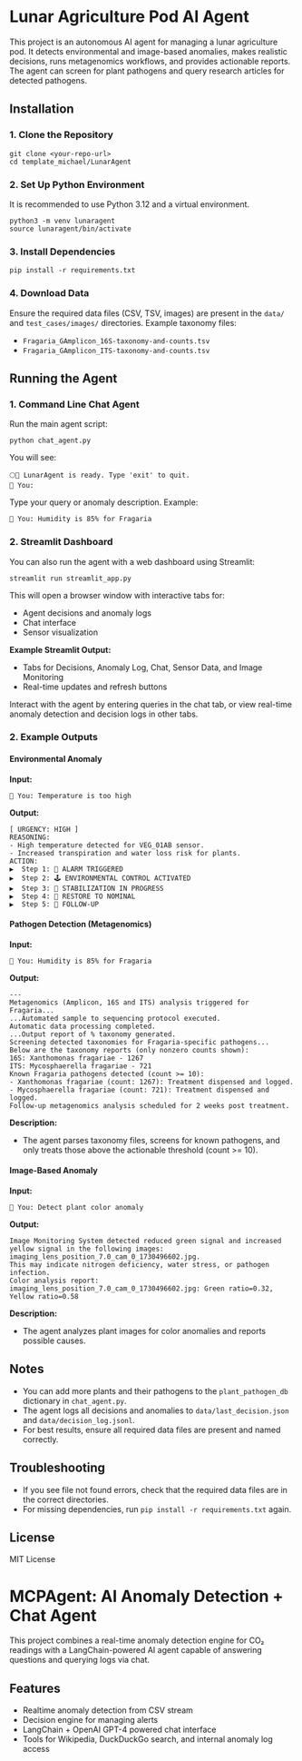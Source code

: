 # Lunar Agriculture Pod AI Agent

This project is an autonomous AI agent for managing a lunar agriculture pod. It detects environmental and image-based anomalies, makes realistic decisions, runs metagenomics workflows, and provides actionable reports. The agent can screen for plant pathogens and query research articles for detected pathogens.

## Installation

### 1. Clone the Repository
```
git clone <your-repo-url>
cd template_michael/LunarAgent
```

### 2. Set Up Python Environment
It is recommended to use Python 3.12 and a virtual environment.

```
python3 -m venv lunaragent
source lunaragent/bin/activate
```

### 3. Install Dependencies
```
pip install -r requirements.txt
```

### 4. Download Data
Ensure the required data files (CSV, TSV, images) are present in the `data/` and `test_cases/images/` directories. Example taxonomy files:
- `Fragaria_GAmplicon_16S-taxonomy-and-counts.tsv`
- `Fragaria_GAmplicon_ITS-taxonomy-and-counts.tsv`

## Running the Agent


### 1. Command Line Chat Agent
Run the main agent script:
```
python chat_agent.py
```
You will see:
```
🌕🤖 LunarAgent is ready. Type 'exit' to quit.
👤 You:
```
Type your query or anomaly description. Example:
```
👤 You: Humidity is 85% for Fragaria
```

### 2. Streamlit Dashboard
You can also run the agent with a web dashboard using Streamlit:
```
streamlit run streamlit_app.py
```
This will open a browser window with interactive tabs for:
- Agent decisions and anomaly logs
- Chat interface
- Sensor visualization

**Example Streamlit Output:**
- Tabs for Decisions, Anomaly Log, Chat, Sensor Data, and Image Monitoring
- Real-time updates and refresh buttons

Interact with the agent by entering queries in the chat tab, or view real-time anomaly detection and decision logs in other tabs.

### 2. Example Outputs

#### Environmental Anomaly
**Input:**
```
👤 You: Temperature is too high
```
**Output:**
```
[ URGENCY: HIGH ]
REASONING:
- High temperature detected for VEG_01AB sensor.
- Increased transpiration and water loss risk for plants.
ACTION:
▶  Step 1: 🔔 ALARM TRIGGERED
▶  Step 2: 🕹️ ENVIRONMENTAL CONTROL ACTIVATED
▶  Step 3: 🔄 STABILIZATION IN PROGRESS
▶  Step 4: 🔁 RESTORE TO NOMINAL
▶  Step 5: 📅 FOLLOW-UP
```

#### Pathogen Detection (Metagenomics)
**Input:**
```
👤 You: Humidity is 85% for Fragaria
```
**Output:**
```
---
Metagenomics (Amplicon, 16S and ITS) analysis triggered for Fragaria...
...Automated sample to sequencing protocol executed.
Automatic data processing completed.
...Output report of % taxonomy generated.
Screening detected taxonomies for Fragaria-specific pathogens...
Below are the taxonomy reports (only nonzero counts shown):
16S: Xanthomonas fragariae - 1267
ITS: Mycosphaerella fragariae - 721
Known Fragaria pathogens detected (count >= 10):
- Xanthomonas fragariae (count: 1267): Treatment dispensed and logged.
- Mycosphaerella fragariae (count: 721): Treatment dispensed and logged.
Follow-up metagenomics analysis scheduled for 2 weeks post treatment.
```
**Description:**
- The agent parses taxonomy files, screens for known pathogens, and only treats those above the actionable threshold (count >= 10).

#### Image-Based Anomaly
**Input:**
```
👤 You: Detect plant color anomaly
```
**Output:**
```
Image Monitoring System detected reduced green signal and increased yellow signal in the following images: imaging_lens_position_7.0_cam_0_1730496602.jpg.
This may indicate nitrogen deficiency, water stress, or pathogen infection.
Color analysis report:
imaging_lens_position_7.0_cam_0_1730496602.jpg: Green ratio=0.32, Yellow ratio=0.58
```
**Description:**
- The agent analyzes plant images for color anomalies and reports possible causes.

## Notes
- You can add more plants and their pathogens to the `plant_pathogen_db` dictionary in `chat_agent.py`.
- The agent logs all decisions and anomalies to `data/last_decision.json` and `data/decision_log.jsonl`.
- For best results, ensure all required data files are present and named correctly.

## Troubleshooting
- If you see file not found errors, check that the required data files are in the correct directories.
- For missing dependencies, run `pip install -r requirements.txt` again.

## License
MIT License
# MCPAgent: AI Anomaly Detection + Chat Agent

This project combines a real-time anomaly detection engine for CO₂ readings with a LangChain-powered AI agent capable of answering questions and querying logs via chat.

## Features
- Realtime anomaly detection from CSV stream
- Decision engine for managing alerts
- LangChain + OpenAI GPT-4 powered chat interface
- Tools for Wikipedia, DuckDuckGo search, and internal anomaly log access

